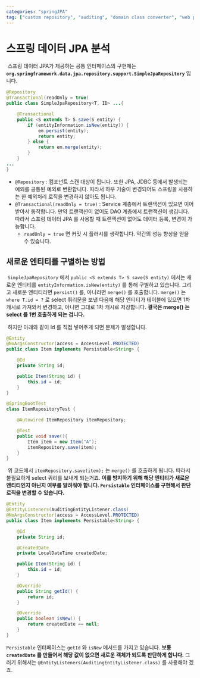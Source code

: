 ```yaml
---
categories: "springJPA"
tag: ["custom repository", "auditing", "domain class converter", "web paging and sorting"]
---
```


# 스프링 데이터 JPA 분석

​	스프링 데이터 JPA가 제공하는 공통 인터페이스의 구현체는 **`org.springframework.data.jpa.repository.support.SimpleJpaRepository`** 입니다.

```java
@Repository
@Transactional(readOnly = true)
public class SimpleJpaRepository<T, ID> ...{

    @Transactional
    public <S extends T> S save(S entity) {
        if (entityInformation.isNew(entity)) {
            em.persist(entity);
            return entity;
        } else {
        	return em.merge(entity);
        }
    }
...
}
```

- `@Repository` : 컴포넌트 스캔 대상이 됩니다. 또한 JPA, JDBC 등에서 발생되는 예외를 공통된 예외로 변환합니다. 따라서 하부 기술이 변경되어도 스프링을 사용하는 한 예외처리 로직을 변경하지 않아도 됩니다.
- `@Transactional(readOnly = true)` : Service 계층에서 트랜잭션이 있으면 이어받아서 동작합니다. 만약 트랜잭션이 없어도 DAO 계층에서 트랜잭션이 생깁니다. 따라서 스프링 데이터 JPA 를 사용할 때 트랜잭션이 없어도 데이터 등록, 변경이 가능합니다.
  - `readOnly = true` 면 커밋 시 플러시를 생략합니다. 약간의 성능 향상을 얻을 수 있습니다.

## 새로운 엔티티를 구별하는 방법

​	`SimpleJpaRepository` 에서 `public <S extends T> S save(S entity)` 에서는 새로운 엔티티를 `entityInformation.isNew(entity)` 를 통해 구별하고 있습니다. 그리고 새로운 엔티티라면 `persist()` 를, 아니라면 `merge()` 를 호출합니다. `merge()` 는 `where T.id = ?` 로 select 쿼리문을 보낸 다음에 해당 엔티티가 테이블에 있으면 1차 캐시로 가져와서 변경하고, 아니면 그대로 1차 캐시로 저장합니다. **결국은 merge() 는 select 를 1번 호출하게 되는 겁니다.**

​	하지만 아래와 같이 Id 를 직접 넣어주게 되면 문제가 발생합니다.

```java
@Entity
@NoArgsConstructor(access = AccessLevel.PROTECTED)
public class Item implements Persistable<String> {

    @Id
    private String id;

    public Item(String id) {
        this.id = id;
    }
}

@SpringBootTest
class ItemRepositoryTest {

    @Autowired ItemRepository itemRepository;

    @Test
    public void save(){
        Item item = new Item("A");
        itemRepository.save(item);
    }
}
```

​	위 코드에서 `itemRepository.save(item);` 는 `merge()` 를 호출하게 됩니다. 따라서 불필요하게 select 쿼리를 보내게 되는거죠. **이를 방지하기 위해 해당 엔티티가 새로운 엔티티인지 아닌지 여부를 알려줘야 합니다. `Persistable` 인터페이스를 구현해서 판단 로직을 변경할 수 있습니다.**

```java
@Entity
@EntityListeners(AuditingEntityListener.class)
@NoArgsConstructor(access = AccessLevel.PROTECTED)
public class Item implements Persistable<String> {

    @Id
    private String id;

    @CreatedDate
    private LocalDateTime createdDate;

    public Item(String id) {
        this.id = id;
    }

    @Override
    public String getId() {
        return id;
    }

    @Override
    public boolean isNew() {
        return createdDate == null;
    }
}
```

`Persistable` 인터페이스는 `getId` 와 `isNew` 메서드를 가지고 있습니다. **보통 `createdDate` 를 만들어서 해당 값이 없으면 새로운 객체가 되도록 판단하게 합니다.** 그러기 위해서는 `@EntityListeners(AuditingEntityListener.class)` 를 사용해야 겠죠.